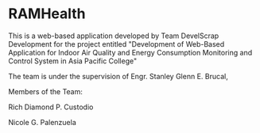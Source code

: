 # RAMHealth
This is a web-based application developed by Team DevelScrap
Development for the project entitled "Development of Web-Based Application for Indoor Air Quality and Energy Consumption Monitoring and Control System in Asia Pacific College"

The team is under the supervision of Engr. Stanley Glenn E. Brucal,

Members of the Team:

Rich Diamond P. Custodio

Nicole G. Palenzuela
